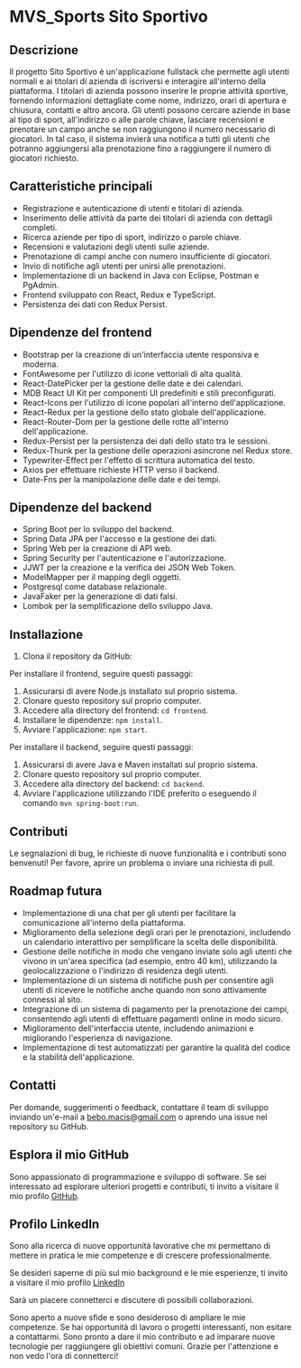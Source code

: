 # MVS_Sports Sito Sportivo

## Descrizione
Il progetto Sito Sportivo è un'applicazione fullstack che permette agli utenti normali e ai titolari di azienda di iscriversi e interagire all'interno della piattaforma.
I titolari di azienda possono inserire le proprie attività sportive, fornendo informazioni dettagliate come nome, indirizzo, orari di apertura e chiusura, contatti e altro ancora.
Gli utenti possono cercare aziende in base al tipo di sport, all'indirizzo o alle parole chiave, lasciare recensioni e prenotare un campo anche se non raggiungono il numero necessario di giocatori.
In tal caso, il sistema invierà una notifica a tutti gli utenti che potranno aggiungersi alla prenotazione fino a raggiungere il numero di giocatori richiesto.

## Caratteristiche principali
- Registrazione e autenticazione di utenti e titolari di azienda.
- Inserimento delle attività da parte dei titolari di azienda con dettagli completi.
- Ricerca aziende per tipo di sport, indirizzo o parole chiave.
- Recensioni e valutazioni degli utenti sulle aziende.
- Prenotazione di campi anche con numero insufficiente di giocatori.
- Invio di notifiche agli utenti per unirsi alle prenotazioni.
- Implementazione di un backend in Java con Eclipse, Postman e PgAdmin.
- Frontend sviluppato con React, Redux e TypeScript.
- Persistenza dei dati con Redux Persist.

## Dipendenze del frontend
- Bootstrap per la creazione di un'interfaccia utente responsiva e moderna.
- FontAwesome per l'utilizzo di icone vettoriali di alta qualità.
- React-DatePicker per la gestione delle date e dei calendari.
- MDB React UI Kit per componenti UI predefiniti e stili preconfigurati.
- React-Icons per l'utilizzo di icone popolari all'interno dell'applicazione.
- React-Redux per la gestione dello stato globale dell'applicazione.
- React-Router-Dom per la gestione delle rotte all'interno dell'applicazione.
- Redux-Persist per la persistenza dei dati dello stato tra le sessioni.
- Redux-Thunk per la gestione delle operazioni asincrone nel Redux store.
- Typewriter-Effect per l'effetto di scrittura automatica del testo.
- Axios per effettuare richieste HTTP verso il backend.
- Date-Fns per la manipolazione delle date e dei tempi.

## Dipendenze del backend
- Spring Boot per lo sviluppo del backend.
- Spring Data JPA per l'accesso e la gestione dei dati.
- Spring Web per la creazione di API web.
- Spring Security per l'autenticazione e l'autorizzazione.
- JJWT per la creazione e la verifica dei JSON Web Token.
- ModelMapper per il mapping degli oggetti.
- Postgresql come database relazionale.
- JavaFaker per la generazione di dati falsi.
- Lombok per la semplificazione dello sviluppo Java.

## Installazione
1. Clona il repository da GitHub:

Per installare il frontend, seguire questi passaggi:
1. Assicurarsi di avere Node.js installato sul proprio sistema.
2. Clonare questo repository sul proprio computer.
3. Accedere alla directory del frontend: `cd frontend`.
4. Installare le dipendenze: `npm install`.
5. Avviare l'applicazione: `npm start`.

Per installare il backend, seguire questi passaggi:
1. Assicurarsi di avere Java e Maven installati sul proprio sistema.
2. Clonare questo repository sul proprio computer.
3. Accedere alla directory del backend: `cd backend`.
4. Avviare l'applicazione utilizzando l'IDE preferito o eseguendo il comando `mvn spring-boot:run`.

## Contributi
Le segnalazioni di bug, le richieste di nuove funzionalità e i contributi sono benvenuti!
Per favore, aprire un problema o inviare una richiesta di pull.

## Roadmap futura
- Implementazione di una chat per gli utenti per facilitare la comunicazione all'interno della piattaforma.
- Miglioramento della selezione degli orari per le prenotazioni, includendo un calendario interattivo per semplificare la scelta delle disponibilità.
- Gestione delle notifiche in modo che vengano inviate solo agli utenti che vivono in un'area specifica (ad esempio, entro 40 km),
  utilizzando la geolocalizzazione o l'indirizzo di residenza degli utenti.
- Implementazione di un sistema di notifiche push per consentire agli utenti di ricevere le notifiche anche quando non sono attivamente connessi al sito.
- Integrazione di un sistema di pagamento per la prenotazione dei campi, consentendo agli utenti di effettuare pagamenti online in modo sicuro.
- Miglioramento dell'interfaccia utente, includendo animazioni e migliorando l'esperienza di navigazione.
- Implementazione di test automatizzati per garantire la qualità del codice e la stabilità dell'applicazione.

## Contatti
Per domande, suggerimenti o feedback, contattare il team di sviluppo inviando un'e-mail a bebo.macis@gmail.com o aprendo una issue nel repository su GitHub.

## Esplora il mio GitHub
Sono appassionato di programmazione e sviluppo di software.
Se sei interessato ad esplorare ulteriori progetti e contributi, ti invito a visitare il mio profilo
 [GitHub](https://github.com/bebob94).

## Profilo LinkedIn
Sono alla ricerca di nuove opportunità lavorative che mi permettano di mettere in pratica le mie competenze e di crescere professionalmente.

Se desideri saperne di più sul mio background e le mie esperienze, ti invito a visitare il mio profilo
 [LinkedIn](https://www.linkedin.com/in/alberto-macis-052273153/)
 
 Sarà un piacere connetterci e discutere di possibili collaborazioni.

Sono aperto a nuove sfide e sono desideroso di ampliare le mie competenze.
Se hai opportunità di lavoro o progetti interessanti, non esitare a contattarmi.
Sono pronto a dare il mio contributo e ad imparare nuove tecnologie per raggiungere gli obiettivi comuni.
Grazie per l'attenzione e non vedo l'ora di connetterci!
